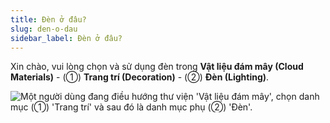 ```yaml
---
title: Đèn ở đâu?
slug: den-o-dau
sidebar_label: Đèn ở đâu?
---
```


Xin chào, vui lòng chọn và sử dụng đèn trong **Vật liệu đám mây (Cloud Materials)** - (①) **Trang trí (Decoration)** - (②) **Đèn (Lighting)**.

![Một người dùng đang điều hướng thư viện 'Vật liệu đám mây', chọn danh mục (①) 'Trang trí' và sau đó là danh mục phụ (②) 'Đèn'.](https://storage.googleapis.com/jegavn_kb/images/9cc560ca-3a11-4de6-8316-3af06d28724e.png)